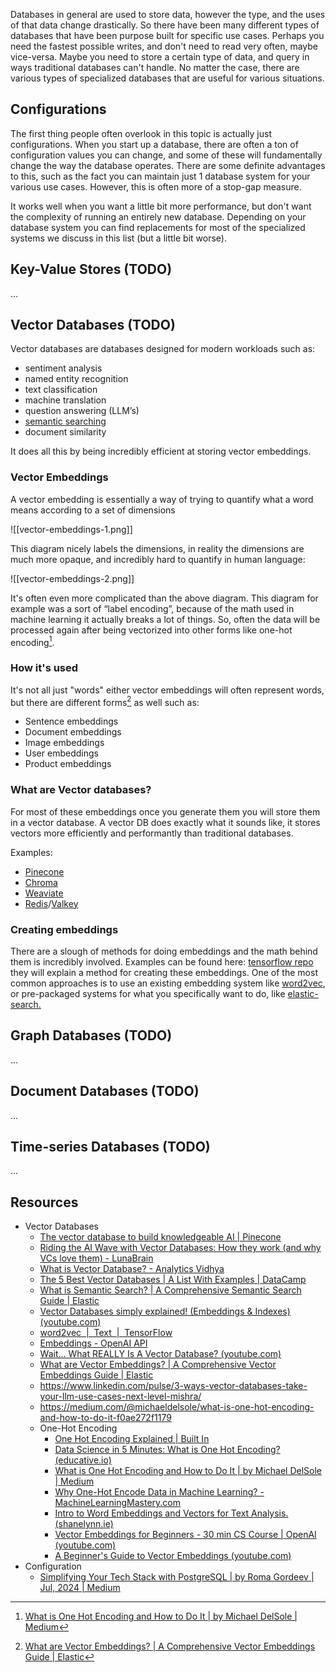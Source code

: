 Databases in general are used to store data, however the type, and the uses of that data change drastically. So there have been many different types of databases that have been purpose built for specific use cases. Perhaps you need the fastest possible writes, and don't need to read very often, maybe vice-versa. Maybe you need to store a certain type of data, and query in ways traditional databases can't handle. No matter the case, there are various types of specialized databases that are useful for various situations.

## Configurations

The first thing people often overlook in this topic is actually just configurations. When you start up a database, there are often a ton of configuration values you can change, and some of these will fundamentally change the way the database operates. There are some definite advantages to this, such as the fact you can maintain just 1 database system for your various use cases. However, this is often more of a stop-gap measure. 

It works well when you want a little bit more performance, but don't want the complexity of running an entirely new database. Depending on your database system you can find replacements for most of the specialized systems we discuss in this list (but a little bit worse). 
## Key-Value Stores (TODO)
...

## Vector Databases (TODO)
Vector databases are databases designed for modern workloads such as:

- sentiment analysis
- named entity recognition
- text classification
- machine translation
- question answering (LLM’s)
- [semantic searching](https://www.elastic.co/what-is/semantic-search)
- document similarity

It does all this by being incredibly efficient at storing vector embeddings.

### Vector Embeddings

A vector embedding is essentially a way of trying to quantify what a word means according to a set of dimensions

![[vector-embeddings-1.png]]

This diagram nicely labels the dimensions, in reality the dimensions are much more opaque, and incredibly hard to quantify in human language:

![[vector-embeddings-2.png]]
  

It's often even more complicated than the above diagram. This diagram for example was a sort of “label encoding”, because of the math used in machine learning it actually breaks a lot of things. So, often the data will be processed again after being vectorized into other forms like one-hot encoding[^1].

### How it's used

It's not all just "words" either vector embeddings will often represent words, but there are different forms[^2] as well such as:

- Sentence embeddings
- Document embeddings
- Image embeddings
- User embeddings
- Product embeddings

### What are Vector databases?

For most of these embeddings once you generate them you will store them in a vector database. A vector DB does exactly what it sounds like, it stores vectors more efficiently and performantly than traditional databases.

Examples:

- [Pinecone](https://www.pinecone.io/)
- [Chroma](https://www.trychroma.com/)
- [Weaviate](https://weaviate.io/developers/weaviate)
- [Redis](https://redis.io/docs/latest/develop/get-started/vector-database/)/[Valkey](https://valkey.io/)

### Creating embeddings

There are a slough of methods for doing embeddings and the math behind them is incredibly involved. Examples can be found here: [tensorflow repo](https://github.com/tensorflow/text/tree/master/docs/tutorials) they will explain a method for creating these embeddings. One of the most common approaches is to use an existing embedding system like [word2vec](https://www.tensorflow.org/text/tutorials/word2vec), or pre-packaged systems for what you specifically want to do, like [elastic-search.](https://www.elastic.co/what-is/vector-embedding)

## Graph Databases (TODO)

...

## Document Databases (TODO)
...

## Time-series Databases (TODO)
...

## Resources

- Vector Databases
	- [The vector database to build knowledgeable AI | Pinecone](https://www.pinecone.io/)
	- [Riding the AI Wave with Vector Databases: How they work (and why VCs love them) - LunaBrain](https://lunabrain.com/blog/riding-the-ai-wave-with-vector-databases-how-they-work-and-why-vcs-love-them/)
	- [What is Vector Database? - Analytics Vidhya](https://www.analyticsvidhya.com/blog/2023/12/top-vector-databases/)
	- [The 5 Best Vector Databases | A List With Examples | DataCamp](https://www.datacamp.com/blog/the-top-5-vector-databases)
	- [What is Semantic Search? | A Comprehensive Semantic Search Guide | Elastic](https://www.elastic.co/what-is/semantic-search)
	- [Vector Databases simply explained! (Embeddings & Indexes) (youtube.com)](https://www.youtube.com/watch?v=dN0lsF2cvm4)
	- [word2vec  |  Text  |  TensorFlow](https://www.tensorflow.org/text/tutorials/word2vec)
	- [Embeddings - OpenAI API](https://platform.openai.com/docs/guides/embeddings)
	- [Wait... What REALLY Is A Vector Database? (youtube.com)](https://www.youtube.com/watch?v=NMfArmQ27m4)
	- [What are Vector Embeddings? | A Comprehensive Vector Embeddings Guide | Elastic](https://www.elastic.co/what-is/vector-embedding)
	- https://www.linkedin.com/pulse/3-ways-vector-databases-take-your-llm-use-cases-next-level-mishra/
	- https://medium.com/@michaeldelsole/what-is-one-hot-encoding-and-how-to-do-it-f0ae272f1179
	- One-Hot Encoding
		- [One Hot Encoding Explained | Built In](https://builtin.com/articles/one-hot-encoding)
		- [Data Science in 5 Minutes: What is One Hot Encoding? (educative.io)](https://www.educative.io/blog/one-hot-encoding)
		- [What is One Hot Encoding and How to Do It | by Michael DelSole | Medium](https://medium.com/@michaeldelsole/what-is-one-hot-encoding-and-how-to-do-it-f0ae272f1179)
		- [Why One-Hot Encode Data in Machine Learning? - MachineLearningMastery.com](https://machinelearningmastery.com/why-one-hot-encode-data-in-machine-learning/)
		- [Intro to Word Embeddings and Vectors for Text Analysis. (shanelynn.ie)](https://www.shanelynn.ie/get-busy-with-word-embeddings-introduction/)
		- [Vector Embeddings for Beginners - 30 min CS Course | OpenAI (youtube.com)](https://www.youtube.com/watch?v=PR7xz5vQKGg)
		- [A Beginner's Guide to Vector Embeddings (youtube.com)](https://www.youtube.com/watch?v=NEreO2zlXDk)
- Configuration
	- [Simplifying Your Tech Stack with PostgreSQL | by Roma Gordeev | Jul, 2024 | Medium](https://medium.com/@roma.gordeev/simplifying-your-tech-stack-with-postgresql-19030dc84f2c)

[^1]: [What is One Hot Encoding and How to Do It | by Michael DelSole | Medium](https://medium.com/@michaeldelsole/what-is-one-hot-encoding-and-how-to-do-it-f0ae272f1179)
[^2]: [What are Vector Embeddings? | A Comprehensive Vector Embeddings Guide | Elastic](https://www.elastic.co/what-is/vector-embedding)